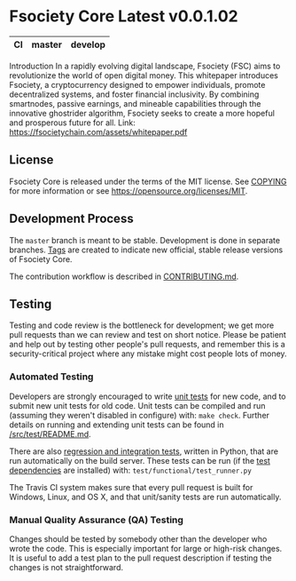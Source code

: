 Fsociety Core Latest v0.0.1.02
===========================

|CI|master|develop|
|-|-|-|

Introduction
In a rapidly evolving digital landscape, Fsociety (FSC) aims to revolutionize the world of
open digital money. This whitepaper introduces Fsociety, a cryptocurrency designed to
empower individuals, promote decentralized systems, and foster financial inclusivity. By
combining smartnodes, passive earnings, and mineable capabilities through the innovative
ghostrider algorithm, Fsociety seeks to create a more hopeful and prosperous future for all.
Link: https://fsocietychain.com/assets/whitepaper.pdf


License
-------

Fsociety Core is released under the terms of the MIT license. See [COPYING](COPYING) for more
information or see https://opensource.org/licenses/MIT.

Development Process
-------------------

The `master` branch is meant to be stable. Development is done in separate branches.
[Tags](https://github.com/fsocietychain/fsociety/tags) are created to indicate new official,
stable release versions of Fsociety Core.

The contribution workflow is described in [CONTRIBUTING.md](CONTRIBUTING.md).

Testing
-------

Testing and code review is the bottleneck for development; we get more pull
requests than we can review and test on short notice. Please be patient and help out by testing
other people's pull requests, and remember this is a security-critical project where any mistake might cost people
lots of money.

### Automated Testing

Developers are strongly encouraged to write [unit tests](src/test/README.md) for new code, and to
submit new unit tests for old code. Unit tests can be compiled and run
(assuming they weren't disabled in configure) with: `make check`. Further details on running
and extending unit tests can be found in [/src/test/README.md](/src/test/README.md).

There are also [regression and integration tests](/test), written
in Python, that are run automatically on the build server.
These tests can be run (if the [test dependencies](/test) are installed) with: `test/functional/test_runner.py`

The Travis CI system makes sure that every pull request is built for Windows, Linux, and OS X, and that unit/sanity tests are run automatically.

### Manual Quality Assurance (QA) Testing

Changes should be tested by somebody other than the developer who wrote the
code. This is especially important for large or high-risk changes. It is useful
to add a test plan to the pull request description if testing the changes is
not straightforward.
